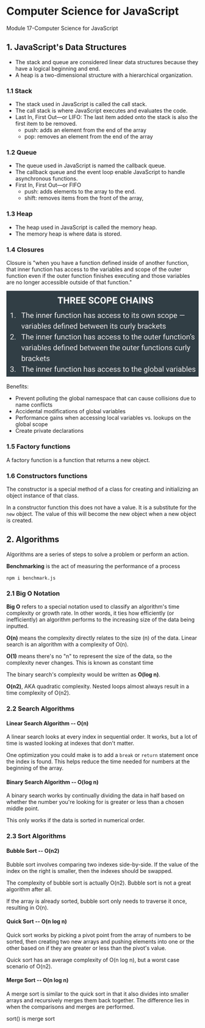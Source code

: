 # Computer Science for JavaScript

Module 17-Computer Science for JavaScript

## 1. JavaScript's Data Structures

- The stack and queue are considered linear data structures because they have a logical beginning and end.
- A heap is a two-dimensional structure with a hierarchical organization.

### 1.1 Stack

- The stack used in JavaScript is called the call stack.
- The call stack is where JavaScript executes and evaluates the code.
- Last In, First Out—or LIFO: The last item added onto the stack is also the first item to be removed.
  - push: adds an element from the end of the array
  - pop: removes an element from the end of the array

### 1.2 Queue

- The queue used in JavaScript is named the callback queue.
- The callback queue and the event loop enable JavaScript to handle asynchronous functions.
- First In, First Out—or FIFO
  - push: adds elements to the array to the end.
  - shift: removes items from the front of the array,

### 1.3 Heap

- The heap used in JavaScript is called the memory heap.
- The memory heap is where data is stored.

### 1.4 Closures

Closure is "when you have a function defined inside of another function, that inner function has access to the variables and scope of the outer function even if the outer function finishes executing and those variables are no longer accessible outside of that function."

![closure](./closure/closure.png)

Benefits:

- Prevent polluting the global namespace that can cause collisions due to name conflicts
- Accidental modifications of global variables
- Performance gains when accessing local variables vs. lookups on the global scope
- Create private declarations

### 1.5 Factory functions

A factory function is a function that returns a new object.

### 1.6 Constructors functions

The constructor is a special method of a class for creating and initializing an object instance of that class.

In a constructor function this does not have a value. It is a substitute for the `new` object. The value of this will become the new object when a new object is created.

## 2. Algorithms

Algorithms are a series of steps to solve a problem or perform an action.

**Benchmarking** is the act of measuring the performance of a process

```
npm i benchmark.js
```

### 2.1 Big O Notation

**Big O** refers to a special notation used to classify an algorithm's time complexity or growth rate. In other words, it ties how efficiently (or inefficiently) an algorithm performs to the increasing size of the data being inputted.

**O(n)** means the complexity directly relates to the size (n) of the data. Linear search is an algorithm with a complexity of O(n).

**O(1)** means there's no "n" to represent the size of the data, so the complexity never changes. This is known as constant time

The binary search's complexity would be written as **O(log n)**.

**O(n2)**, AKA quadratic complexity. Nested loops almost always result in a time complexity of O(n2).

### 2.2 Search Algorithms

#### Linear Search Algorithm -- O(n)

A linear search looks at every index in sequential order. It works, but a lot of time is wasted looking at indexes that don't matter.

One optimization you could make is to add a `break` or `return` statement once the index is found. This helps reduce the time needed for numbers at the beginning of the array.

#### Binary Search Algorithm -- O(log n)

A binary search works by continually dividing the data in half based on whether the number you're looking for is greater or less than a chosen middle point.

This only works if the data is sorted in numerical order.

### 2.3 Sort Algorithms

#### Bubble Sort -- O(n2)

Bubble sort involves comparing two indexes side-by-side. If the value of the index on the right is smaller, then the indexes should be swapped.

The complexity of bubble sort is actually O(n2). Bubble sort is not a great algorithm after all.

If the array is already sorted, bubble sort only needs to traverse it once, resulting in O(n).

#### Quick Sort -- O(n log n)

Quick sort works by picking a pivot point from the array of numbers to be sorted, then creating two new arrays and pushing elements into one or the other based on if they are greater or less than the pivot's value.

Quick sort has an average complexity of O(n log n), but a worst case scenario of O(n2).

#### Merge Sort -- O(n log n)

A merge sort is similar to the quick sort in that it also divides into smaller arrays and recursively merges them back together. The difference lies in when the comparisons and merges are performed.

sort() is merge sort
